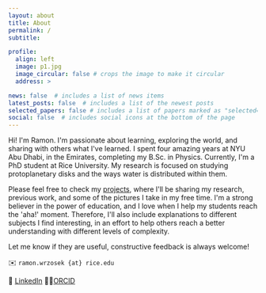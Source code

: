 ```yaml
---
layout: about
title: About
permalink: /
subtitle:

profile:
  align: left
  image: p1.jpg
  image_circular: false # crops the image to make it circular
  address: >

news: false  # includes a list of news items
latest_posts: false  # includes a list of the newest posts
selected_papers: false # includes a list of papers marked as "selected={true}"
social: false  # includes social icons at the bottom of the page
---
```


Hi! I'm Ramon. I'm passionate about learning, exploring the world, and sharing with others what I've learned. I spent four amazing years at NYU Abu Dhabi, in the Emirates, completing my B.Sc. in Physics. Currently, I'm a PhD student at Rice University. My research is focused on studying protoplanetary disks and the ways water is distributed within them.

Please feel free to check my [projects](https://ramonwrzosek.github.io/projects), where I'll be sharing my research, previous work, and some of the pictures I take in my free time. I'm a strong believer in the power of education, and I love when I help my students reach the 'aha!' moment. Therefore, I'll also include explanations to different subjects I find interesting, in an effort to help others reach a better understanding with different levels of complexity.

Let me know if they are useful, constructive feedback is always welcome!

✉️ `ramon.wrzosek {at} rice.edu`

👔 [LinkedIn](https://www.linkedin.com/in/ramon-wrzosek/)  👨‍🔬[ORCID](https://orcid.org/0000-0002-2200-0592)





